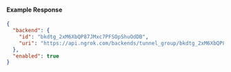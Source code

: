 <!-- Code generated for API Clients. DO NOT EDIT. -->

#### Example Response

```json
{
  "backend": {
    "id": "bkdtg_2xM6XbQP87JMxc7PFSOpShuOdDB",
    "uri": "https://api.ngrok.com/backends/tunnel_group/bkdtg_2xM6XbQP87JMxc7PFSOpShuOdDB"
  },
  "enabled": true
}
```

